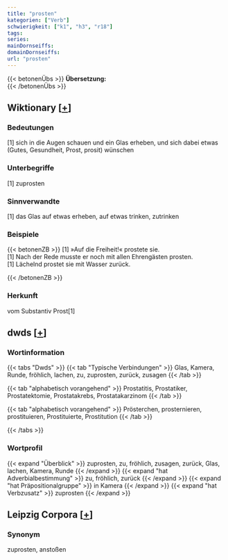 ```yaml
---
title: "prosten"
kategorien: ["Verb"]
schwierigkeit: ["k1", "h3", "r18"]
tags:
series:
mainDornseiffs:
domainDornseiffs:
url: "prosten"
---
```


{{< betonenÜbs >}}
**Übersetzung:**  
{{< /betonenÜbs >}}

## Wiktionary [[+](https://de.wiktionary.org/wiki/prosten)]

### Bedeutungen
[1] sich in die Augen schauen und ein Glas erheben, und sich dabei etwas (Gutes, Gesundheit, Prost, prosit) wünschen  

### Unterbegriffe
[1] zuprosten  

### Sinnverwandte
[1] das Glas auf etwas erheben, auf etwas trinken, zutrinken  

### Beispiele
{{< betonenZB >}}
[1] »Auf die Freiheit!« prostete sie.  
[1] Nach der Rede musste er noch mit allen Ehrengästen prosten.  
[1] Lächelnd prostet sie mit Wasser zurück.  

{{< /betonenZB >}}
### Herkunft
vom Substantiv Prost[1]  



## dwds [[+](https://www.dwds.de/wb/prosten)]

### Wortinformation
{{< tabs "Dwds" >}}
{{< tab "Typische Verbindungen" >}}
Glas, Kamera, Runde, fröhlich, lachen, zu, zuprosten, zurück, zusagen
{{< /tab >}}

{{< tab "alphabetisch vorangehend" >}}
Prostatitis, Prostatiker, Prostatektomie, Prostatakrebs, Prostatakarzinom
{{< /tab >}}

{{< tab "alphabetisch vorangehend" >}}
Prösterchen, prosternieren, prostituieren, Prostituierte, Prostitution
{{< /tab >}}

{{< /tabs >}}

### Wortprofil
{{< expand "Überblick" >}} zuprosten, zu, fröhlich, zusagen, zurück, Glas, lachen, Kamera, Runde {{< /expand >}}
{{< expand "hat Adverbialbestimmung" >}} zu, fröhlich, zurück {{< /expand >}}
{{< expand "hat Präpositionalgruppe" >}} in Kamera {{< /expand >}}
{{< expand "hat Verbzusatz" >}} zuprosten {{< /expand >}}

## Leipzig Corpora [[+](https://corpora.uni-leipzig.de/en/res?word=prosten&corpusId=deu_newscrawl-public_2018)]


### Synonym
zuprosten, anstoßen

